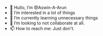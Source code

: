 - 👋 Hullo, I’m @Aswin-A-Arun
- 👀 I’m interested in a lot of things
- 🌱 I’m currently learning unnecessary things
- 💞️ I’m looking to not collaborate at all.
- 📫 How to reach me: Just don't.

<!---
Aswin-A-Arun/Aswin-A-Arun is a ✨ special ✨ repository because its `README.md` (this file) appears on your GitHub profile.
You can click the Preview link to take a look at your changes.
--->
